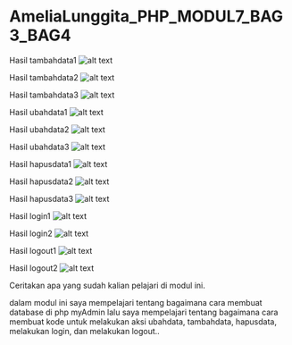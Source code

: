 # AmeliaLunggita_PHP_MODUL7_BAG3_BAG4

Hasil tambahdata1
![alt text](https://github.com/Lunggita29/AmeliaLunggita_PHP_MODUL7_BAG3_BAG4/blob/master/tambahdata1.png)

Hasil tambahdata2
![alt text](https://github.com/Lunggita29/AmeliaLunggita_PHP_MODUL7_BAG3_BAG4/blob/master/tambahdata2.png)

Hasil tambahdata3
![alt text](https://github.com/Lunggita29/AmeliaLunggita_PHP_MODUL7_BAG3_BAG4/blob/master/tambahdata3.png)

Hasil ubahdata1
![alt text](https://github.com/Lunggita29/AmeliaLunggita_PHP_MODUL7_BAG3_BAG4/blob/master/ubahdata1.png)

Hasil ubahdata2
![alt text](https://github.com/Lunggita29/AmeliaLunggita_PHP_MODUL7_BAG3_BAG4/blob/master/ubahdata2.png)

Hasil ubahdata3
![alt text](https://github.com/Lunggita29/AmeliaLunggita_PHP_MODUL7_BAG3_BAG4/blob/master/ubahdata3.png)

Hasil hapusdata1
![alt text](https://github.com/Lunggita29/AmeliaLunggita_PHP_MODUL7_BAG3_BAG4/blob/master/hapusdata1.png)

Hasil hapusdata2
![alt text](https://github.com/Lunggita29/AmeliaLunggita_PHP_MODUL7_BAG3_BAG4/blob/master/hapusdata2.png)

Hasil hapusdata3
![alt text](https://github.com/Lunggita29/AmeliaLunggita_PHP_MODUL7_BAG3_BAG4/blob/master/hapusdata3.png)

Hasil login1
![alt text](https://github.com/Lunggita29/AmeliaLunggita_PHP_MODUL7_BAG3_BAG4/blob/master/login1.png)

Hasil login2
![alt text](https://github.com/Lunggita29/AmeliaLunggita_PHP_MODUL7_BAG3_BAG4/blob/master/login2.png)

Hasil logout1
![alt text](https://github.com/Lunggita29/AmeliaLunggita_PHP_MODUL7_BAG3_BAG4/blob/master/logout1.png)

Hasil logout2
![alt text](https://github.com/Lunggita29/AmeliaLunggita_PHP_MODUL7_BAG3_BAG4/blob/master/logout2.png)


Ceritakan apa yang sudah kalian pelajari di modul ini.

dalam modul ini saya mempelajari tentang bagaimana cara membuat database di php myAdmin
lalu saya mempelajari tentang bagaimana cara membuat kode untuk melakukan aksi ubahdata, tambahdata, hapusdata, melakukan login, dan melakukan logout.. 

